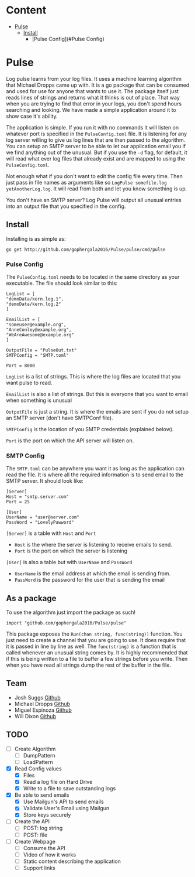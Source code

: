 # Content
- [Pulse](#Pulse)
  - [Install](#Install)
    - [Pulse Config](#Pulse Config)

# Pulse
Log pulse learns from your log files. It uses a machine learning algorithm that Michael Dropps came up with. It is a go package that can be consumed and used for use for anyone that wants to use it. The package itself just reads lines of strings and returns what it thinks is out of place. That way when you are trying to find that error in your logs, you don't spend hours searching and looking. We have made a simple application around it to show case it's ability.

The application is simple. If you run it with no commands it will listen on whatever port is specified in the `PulseConfig.toml` file. It is listening for any log server willing to give us log lines that are then passed to the algorithm. You can setup an SMTP server to be able to let our application email you if we find anything out of the unusual. But if you use the `-d` flag, for default, it will read what ever log files that already exist and are mapped to using the `PulseConfig.toml`.

Not enough what if you don't want to edit the config file every time. Then just pass in file names as arguments like so `LogPulse somefile.log yetAnotherLog.log`. It will read from both and let you know something is up.

You don't have an SMTP server? Log Pulse will output all unusual entries into an output file that you specified in the config.

## Install
Installing is as simple as:

`go get http://github.com/gophergala2016/Pulse/pulse/cmd/pulse`

### Pulse Config
The `PulseConfig.toml` needs to be located in the same directory as your executable. The file should look similar to this:
```
LogList = [
"demoData/kern.log.1",
"demoData/kern.log.2"
]

EmailList = [
"someuser@example.org",
"AnneConley@example.org",
"WeAreAwesome@example.org"
]

OutputFile = "PulseOut.txt"
SMTPConfig = "SMTP.toml"

Port = 8080
```
`LogList` is a list of strings. This is where the log files are located that you want pulse to read.


`EmailList` is also a list of strings. But this is everyone that you want to email when something is unusual

`OutputFile` is just a string. It is where the emails are sent if you do not setup an SMTP server (don't have SMTPConf file).

`SMTPConfig` is the location of you SMTP credentials (explained below).

`Port` is the port on which the API server will listen on.

### SMTP Config
The `SMTP.toml` can be anywhere you want it as long as the application can read the file. It is where all the required information is to send email to the SMTP server. It should look like:
```
[Server]
Host = "smtp.server.com"
Port = 25

[User]
UserName = "user@server.com"
PassWord = "LovelyPawword"
```
`[Server]` is a table with `Host` and `Port`
- `Host` is the where the server is listening to receive emails to send.
- `Port` is the port on which the server is listening

`[User]` is also a table but with `UserName` and `PassWord`
- `UserName` is the email address at which the email is sending from.
- `PassWord` is the password for the user that is sending the email

## As a package
To use the algorithm just import the package as such!

`import "github.com/gophergala2016/Pulse/pulse"`

This package exposes the `Run(chan string, func(string))` function. You just need to create a channel that you are going to use. It does require that it is passed in line by line as well. The `func(string)` is a function that is called whenever an unusual string comes by. It is highly recommended that if this is being written to a file to buffer a few strings before you write. Then when you have read all strings dump the rest of the buffer in the file.
## Team
- Josh Suggs [Github](https://github.com/joshua)
- Michael Dropps [Github](https://github.com/michaeldropps)
- Miguel Espinoza [Github](https://github.com/miguelespinoza)
- Will Dixon [Github](https://github.com/dixonwille)

## TODO
- [ ] Create Algorithm
  - [ ] DumpPattern
  - [ ] LoadPattern
- [x] Read Config values
  - [x] Files
  - [x] Read a log file on Hard Drive
  - [x] Write to a file to save outstanding logs
- [x] Be able to send emails
  - [x] Use Mailgun's API to send emails
  - [x] Validate User's Email using Mailgun
  - [x] Store keys securely
- [ ] Create the API
  - [ ] POST: log string
  - [ ] POST: file
- [ ] Create Webpage
  - [ ] Consume the API
  - [ ] Video of how it works
  - [ ] Static content describing the application
  - [ ] Support links
